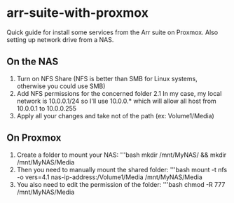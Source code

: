 # arr-suite-with-proxmox
Quick guide for install some services from the Arr suite on Proxmox. Also setting up network drive from a NAS.

## On the NAS
  1. Turn on NFS Share (NFS is better than SMB for Linux systems, otherwise you could use SMB)
  2. Add NFS permissions for the concerned folder
    2.1 In my case, my local network is 10.0.0.1/24 so I'll use 10.0.0.* which will allow all host from 10.0.0.1 to 10.0.0.255
  3. Apply all your changes and take not of the path (ex: Volume1/Media)

## On Proxmox

  1. Create a folder to mount your NAS:
     '''bash
     mkdir /mnt/MyNAS/ && mkdir /mnt/MyNAS/Media
  2. Then you need to manually mount the shared folder:
     '''bash
     mount -t nfs -o vers=4.1 nas-ip-address:/Volume1/Media /mnt/MyNAS/Media
  3. You also need to edit the permission of the folder:
     '''bash
     chmod -R 777 /mnt/MyNAS/Media
